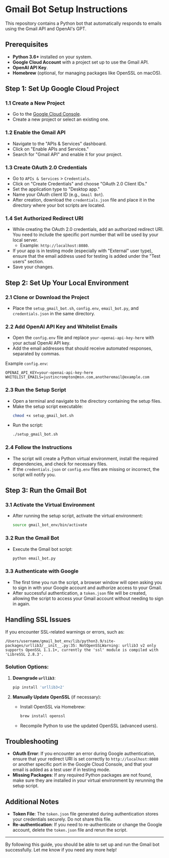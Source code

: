 # Gmail Bot Setup Instructions

This repository contains a Python bot that automatically responds to emails using the Gmail API and OpenAI's GPT.

## Prerequisites

- **Python 3.6+** installed on your system.
- **Google Cloud Account** with a project set up to use the Gmail API.
- **OpenAI API Key**.
- **Homebrew** (optional, for managing packages like OpenSSL on macOS).

## Step 1: Set Up Google Cloud Project

### 1.1 Create a New Project

- Go to the [Google Cloud Console](https://console.cloud.google.com/).
- Create a new project or select an existing one.

### 1.2 Enable the Gmail API

- Navigate to the "APIs & Services" dashboard.
- Click on "Enable APIs and Services."
- Search for "Gmail API" and enable it for your project.

### 1.3 Create OAuth 2.0 Credentials

- Go to `APIs & Services` > `Credentials`.
- Click on "Create Credentials" and choose "OAuth 2.0 Client IDs."
- Set the application type to "Desktop app."
- Name your OAuth client ID (e.g., `Gmail Bot`).
- After creation, download the `credentials.json` file and place it in the directory where your bot scripts are located.

### 1.4 Set Authorized Redirect URI

- While creating the OAuth 2.0 credentials, add an authorized redirect URI. You need to include the specific port number that will be used by your local server.
  - Example: `http://localhost:8080`.
- If your app is in testing mode (especially with "External" user type), ensure that the email address used for testing is added under the "Test users" section.
- Save your changes.

## Step 2: Set Up Your Local Environment

### 2.1 Clone or Download the Project

- Place the `setup_gmail_bot.sh`, `config.env`, `email_bot.py`, and `credentials.json` in the same directory.

### 2.2 Add OpenAI API Key and Whitelist Emails

- Open the `config.env` file and replace `your-openai-api-key-here` with your actual OpenAI API key.
- Add the email addresses that should receive automated responses, separated by commas.

Example `config.env`:

```env
OPENAI_API_KEY=your-openai-api-key-here
WHITELIST_EMAILS=justincrompton@msn.com,anotheremail@example.com
```

### 2.3 Run the Setup Script

- Open a terminal and navigate to the directory containing the setup files.
- Make the setup script executable:
  ```bash
  chmod +x setup_gmail_bot.sh
  ```
- Run the script:
  ```bash
  ./setup_gmail_bot.sh
  ```

### 2.4 Follow the Instructions

- The script will create a Python virtual environment, install the required dependencies, and check for necessary files.
- If the `credentials.json` or `config.env` files are missing or incorrect, the script will notify you.

## Step 3: Run the Gmail Bot

### 3.1 Activate the Virtual Environment

- After running the setup script, activate the virtual environment:
  ```bash
  source gmail_bot_env/bin/activate
  ```

### 3.2 Run the Gmail Bot

- Execute the Gmail bot script:
  ```bash
  python email_bot.py
  ```

### 3.3 Authenticate with Google

- The first time you run the script, a browser window will open asking you to sign in with your Google account and authorize access to your Gmail.
- After successful authentication, a `token.json` file will be created, allowing the script to access your Gmail account without needing to sign in again.

## Handling SSL Issues

If you encounter SSL-related warnings or errors, such as:

```
/Users/username/gmail_bot_env/lib/python3.9/site-packages/urllib3/__init__.py:35: NotOpenSSLWarning: urllib3 v2 only supports OpenSSL 1.1.1+, currently the 'ssl' module is compiled with 'LibreSSL 2.8.3'.
```

### Solution Options:

1. **Downgrade `urllib3`**:
   ```bash
   pip install 'urllib3<2'
   ```

2. **Manually Update OpenSSL** (if necessary):
   - Install OpenSSL via Homebrew:
     ```bash
     brew install openssl
     ```
   - Recompile Python to use the updated OpenSSL (advanced users).

## Troubleshooting

- **OAuth Error**: If you encounter an error during Google authentication, ensure that your redirect URI is set correctly to `http://localhost:8080` or another specific port in the Google Cloud Console, and that your email is added as a test user if in testing mode.
- **Missing Packages**: If any required Python packages are not found, make sure they are installed in your virtual environment by rerunning the setup script.

## Additional Notes

- **Token File**: The `token.json` file generated during authentication stores your credentials securely. Do not share this file.
- **Re-authentication**: If you need to re-authenticate or change the Google account, delete the `token.json` file and rerun the script.

---

By following this guide, you should be able to set up and run the Gmail bot successfully. Let me know if you need any more help!
